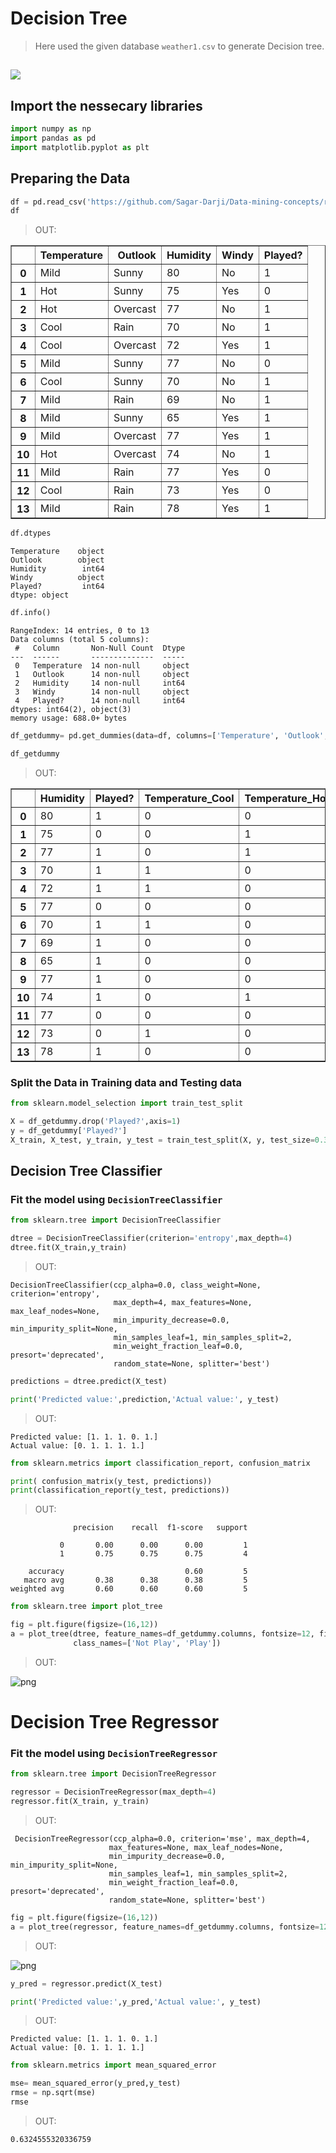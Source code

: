 # Decision Tree
> Here used the given database `weather1.csv` to generate Decision tree. 
## 
[![](https://img.shields.io/badge/author-@SagarDarji-blue.svg?style=flat)](https://www.linkedin.com/in/sagar-darji-7b7011165/)

## Import the nessecary libraries
```python
import numpy as np
import pandas as pd
import matplotlib.pyplot as plt
```
## Preparing the Data

```python
df = pd.read_csv('https://github.com/Sagar-Darji/Data-mining-concepts/raw/main/Decision-Tree/weather1.csv')
df
```
>OUT:

<div>
<table border="1" class="dataframe">
  <thead>
    <tr style="text-align: right;">
      <th></th>
      <th>Temperature</th>
      <th>Outlook</th>
      <th>Humidity</th>
      <th>Windy</th>
      <th>Played?</th>
    </tr>
  </thead>
  <tbody>
    <tr>
      <th>0</th>
      <td>Mild</td>
      <td>Sunny</td>
      <td>80</td>
      <td>No</td>
      <td>1</td>
    </tr>
    <tr>
      <th>1</th>
      <td>Hot</td>
      <td>Sunny</td>
      <td>75</td>
      <td>Yes</td>
      <td>0</td>
    </tr>
    <tr>
      <th>2</th>
      <td>Hot</td>
      <td>Overcast</td>
      <td>77</td>
      <td>No</td>
      <td>1</td>
    </tr>
    <tr>
      <th>3</th>
      <td>Cool</td>
      <td>Rain</td>
      <td>70</td>
      <td>No</td>
      <td>1</td>
    </tr>
    <tr>
      <th>4</th>
      <td>Cool</td>
      <td>Overcast</td>
      <td>72</td>
      <td>Yes</td>
      <td>1</td>
    </tr>
    <tr>
      <th>5</th>
      <td>Mild</td>
      <td>Sunny</td>
      <td>77</td>
      <td>No</td>
      <td>0</td>
    </tr>
    <tr>
      <th>6</th>
      <td>Cool</td>
      <td>Sunny</td>
      <td>70</td>
      <td>No</td>
      <td>1</td>
    </tr>
    <tr>
      <th>7</th>
      <td>Mild</td>
      <td>Rain</td>
      <td>69</td>
      <td>No</td>
      <td>1</td>
    </tr>
    <tr>
      <th>8</th>
      <td>Mild</td>
      <td>Sunny</td>
      <td>65</td>
      <td>Yes</td>
      <td>1</td>
    </tr>
    <tr>
      <th>9</th>
      <td>Mild</td>
      <td>Overcast</td>
      <td>77</td>
      <td>Yes</td>
      <td>1</td>
    </tr>
    <tr>
      <th>10</th>
      <td>Hot</td>
      <td>Overcast</td>
      <td>74</td>
      <td>No</td>
      <td>1</td>
    </tr>
    <tr>
      <th>11</th>
      <td>Mild</td>
      <td>Rain</td>
      <td>77</td>
      <td>Yes</td>
      <td>0</td>
    </tr>
    <tr>
      <th>12</th>
      <td>Cool</td>
      <td>Rain</td>
      <td>73</td>
      <td>Yes</td>
      <td>0</td>
    </tr>
    <tr>
      <th>13</th>
      <td>Mild</td>
      <td>Rain</td>
      <td>78</td>
      <td>Yes</td>
      <td>1</td>
    </tr>
  </tbody>
</table>
</div>


```python
df.dtypes
```
    Temperature    object
    Outlook        object
    Humidity        int64
    Windy          object
    Played?         int64
    dtype: object




```python
df.info()
```

    RangeIndex: 14 entries, 0 to 13
    Data columns (total 5 columns):
     #   Column       Non-Null Count  Dtype 
    ---  ------       --------------  ----- 
     0   Temperature  14 non-null     object
     1   Outlook      14 non-null     object
     2   Humidity     14 non-null     int64 
     3   Windy        14 non-null     object
     4   Played?      14 non-null     int64 
    dtypes: int64(2), object(3)
    memory usage: 688.0+ bytes
    


```python
df_getdummy= pd.get_dummies(data=df, columns=['Temperature', 'Outlook', 'Windy'])

df_getdummy
```
> OUT:



<div>
<table border="1" class="dataframe">
  <thead>
    <tr style="text-align: right;">
      <th></th>
      <th>Humidity</th>
      <th>Played?</th>
      <th>Temperature_Cool</th>
      <th>Temperature_Hot</th>
      <th>Temperature_Mild</th>
      <th>Outlook_Overcast</th>
      <th>Outlook_Rain</th>
      <th>Outlook_Sunny</th>
      <th>Windy_No</th>
      <th>Windy_Yes</th>
    </tr>
  </thead>
  <tbody>
    <tr>
      <th>0</th>
      <td>80</td>
      <td>1</td>
      <td>0</td>
      <td>0</td>
      <td>1</td>
      <td>0</td>
      <td>0</td>
      <td>1</td>
      <td>1</td>
      <td>0</td>
    </tr>
    <tr>
      <th>1</th>
      <td>75</td>
      <td>0</td>
      <td>0</td>
      <td>1</td>
      <td>0</td>
      <td>0</td>
      <td>0</td>
      <td>1</td>
      <td>0</td>
      <td>1</td>
    </tr>
    <tr>
      <th>2</th>
      <td>77</td>
      <td>1</td>
      <td>0</td>
      <td>1</td>
      <td>0</td>
      <td>1</td>
      <td>0</td>
      <td>0</td>
      <td>1</td>
      <td>0</td>
    </tr>
    <tr>
      <th>3</th>
      <td>70</td>
      <td>1</td>
      <td>1</td>
      <td>0</td>
      <td>0</td>
      <td>0</td>
      <td>1</td>
      <td>0</td>
      <td>1</td>
      <td>0</td>
    </tr>
    <tr>
      <th>4</th>
      <td>72</td>
      <td>1</td>
      <td>1</td>
      <td>0</td>
      <td>0</td>
      <td>1</td>
      <td>0</td>
      <td>0</td>
      <td>0</td>
      <td>1</td>
    </tr>
    <tr>
      <th>5</th>
      <td>77</td>
      <td>0</td>
      <td>0</td>
      <td>0</td>
      <td>1</td>
      <td>0</td>
      <td>0</td>
      <td>1</td>
      <td>1</td>
      <td>0</td>
    </tr>
    <tr>
      <th>6</th>
      <td>70</td>
      <td>1</td>
      <td>1</td>
      <td>0</td>
      <td>0</td>
      <td>0</td>
      <td>0</td>
      <td>1</td>
      <td>1</td>
      <td>0</td>
    </tr>
    <tr>
      <th>7</th>
      <td>69</td>
      <td>1</td>
      <td>0</td>
      <td>0</td>
      <td>1</td>
      <td>0</td>
      <td>1</td>
      <td>0</td>
      <td>1</td>
      <td>0</td>
    </tr>
    <tr>
      <th>8</th>
      <td>65</td>
      <td>1</td>
      <td>0</td>
      <td>0</td>
      <td>1</td>
      <td>0</td>
      <td>0</td>
      <td>1</td>
      <td>0</td>
      <td>1</td>
    </tr>
    <tr>
      <th>9</th>
      <td>77</td>
      <td>1</td>
      <td>0</td>
      <td>0</td>
      <td>1</td>
      <td>1</td>
      <td>0</td>
      <td>0</td>
      <td>0</td>
      <td>1</td>
    </tr>
    <tr>
      <th>10</th>
      <td>74</td>
      <td>1</td>
      <td>0</td>
      <td>1</td>
      <td>0</td>
      <td>1</td>
      <td>0</td>
      <td>0</td>
      <td>1</td>
      <td>0</td>
    </tr>
    <tr>
      <th>11</th>
      <td>77</td>
      <td>0</td>
      <td>0</td>
      <td>0</td>
      <td>1</td>
      <td>0</td>
      <td>1</td>
      <td>0</td>
      <td>0</td>
      <td>1</td>
    </tr>
    <tr>
      <th>12</th>
      <td>73</td>
      <td>0</td>
      <td>1</td>
      <td>0</td>
      <td>0</td>
      <td>0</td>
      <td>1</td>
      <td>0</td>
      <td>0</td>
      <td>1</td>
    </tr>
    <tr>
      <th>13</th>
      <td>78</td>
      <td>1</td>
      <td>0</td>
      <td>0</td>
      <td>1</td>
      <td>0</td>
      <td>1</td>
      <td>0</td>
      <td>0</td>
      <td>1</td>
    </tr>
  </tbody>
</table>
</div>


### Split the Data in Training data and Testing data

```python
from sklearn.model_selection import train_test_split

X = df_getdummy.drop('Played?',axis=1)
y = df_getdummy['Played?']
X_train, X_test, y_train, y_test = train_test_split(X, y, test_size=0.30, random_state=101)
```

## Decision Tree Classifier 

### Fit the model using `DecisionTreeClassifier` 
```python
from sklearn.tree import DecisionTreeClassifier

dtree = DecisionTreeClassifier(criterion='entropy',max_depth=4)
dtree.fit(X_train,y_train)
```

> OUT:

    DecisionTreeClassifier(ccp_alpha=0.0, class_weight=None, criterion='entropy',
                           max_depth=4, max_features=None, max_leaf_nodes=None,
                           min_impurity_decrease=0.0, min_impurity_split=None,
                           min_samples_leaf=1, min_samples_split=2,
                           min_weight_fraction_leaf=0.0, presort='deprecated',
                           random_state=None, splitter='best')




```python
predictions = dtree.predict(X_test)

print('Predicted value:',prediction,'Actual value:', y_test)
```

> OUT:

    Predicted value: [1. 1. 1. 0. 1.] 
    Actual value: [0. 1. 1. 1. 1.]    


```python
from sklearn.metrics import classification_report, confusion_matrix

print( confusion_matrix(y_test, predictions))
print(classification_report(y_test, predictions))
```

> OUT:

                  precision    recall  f1-score   support
    
               0       0.00      0.00      0.00         1
               1       0.75      0.75      0.75         4
    
        accuracy                           0.60         5
       macro avg       0.38      0.38      0.38         5
    weighted avg       0.60      0.60      0.60         5
    
    


```python
from sklearn.tree import plot_tree
```


```python
fig = plt.figure(figsize=(16,12))
a = plot_tree(dtree, feature_names=df_getdummy.columns, fontsize=12, filled=True, 
              class_names=['Not Play', 'Play'])
```

> OUT:

![png](decision-tree1.png)



# Decision Tree Regressor

### Fit the model using `DecisionTreeRegressor`
```python
from sklearn.tree import DecisionTreeRegressor

regressor = DecisionTreeRegressor(max_depth=4)
regressor.fit(X_train, y_train)
```

> OUT:

     DecisionTreeRegressor(ccp_alpha=0.0, criterion='mse', max_depth=4,
                          max_features=None, max_leaf_nodes=None,
                          min_impurity_decrease=0.0, min_impurity_split=None,
                          min_samples_leaf=1, min_samples_split=2,
                          min_weight_fraction_leaf=0.0, presort='deprecated',
                          random_state=None, splitter='best')

```python
fig = plt.figure(figsize=(16,12))
a = plot_tree(regressor, feature_names=df_getdummy.columns, fontsize=12, filled=True, class_names=['Not Play', 'Play'])
```
> OUT:

![png](decision-tree2.png)



```python
y_pred = regressor.predict(X_test)

print('Predicted value:',y_pred,'Actual value:', y_test)
```

> OUT:
    
    Predicted value: [1. 1. 1. 0. 1.] 
    Actual value: [0. 1. 1. 1. 1.]
    


```python
from sklearn.metrics import mean_squared_error

mse= mean_squared_error(y_pred,y_test)
rmse = np.sqrt(mse)
rmse
```

> OUT:
    
    0.6324555320336759
